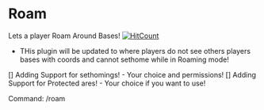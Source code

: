 # Roam

Lets a player Roam Around Bases! [![HitCount](http://hits.dwyl.io/TeMp3r126/TeMp3r126/Roam.svg)](http://hits.dwyl.io/TeMp3r126/TeMp3r126/Roam)


* THis plugin will be updated to where players do not see others players bases with coords and cannot sethome while in Roaming mode!

[] Adding Support for sethomings! - Your choice and permissions!
[] Adding Support for Protected ares! - Your choice if you want to use!

Command:
/roam
